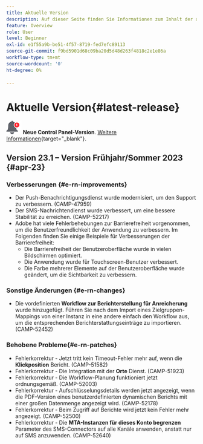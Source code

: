 ```yaml
---
title: Aktuelle Version
description: Auf dieser Seite finden Sie Informationen zum Inhalt der aktuellen Version von Campaign Standard.
feature: Overview
role: User
level: Beginner
exl-id: e1f55a9b-be51-4f57-8719-fed7efc89113
source-git-commit: f9bd5901d68c09ba20d5d48d263f4818c2e1e86a
workflow-type: tm+mt
source-wordcount: '0'
ht-degree: 0%

---
```



# Aktuelle Version{#latest-release}

![Control Panel](assets/do-not-localize/cp-icon.png) **Neue Control Panel-Version**. [Weitere Informationen](https://experienceleague.adobe.com/docs/control-panel/using/release-notes.html?lang=de){target="_blank"}.

## Version 23.1 – Version Frühjahr/Sommer 2023 {#apr-23}

### Verbesserungen {#e-rn-improvements}

* Der Push-Benachrichtigungsdienst wurde modernisiert, um den Support zu verbessern. (CAMP-47959)
* Der SMS-Nachrichtendienst wurde verbessert, um eine bessere Stabilität zu erreichen. (CAMP-52217)
* Adobe hat viele Fehlerbehebungen zur Barrierefreiheit vorgenommen, um die Benutzerfreundlichkeit der Anwendung zu verbessern. Im Folgenden finden Sie einige Beispiele für Verbesserungen der Barrierefreiheit:
   * Die Barrierefreiheit der Benutzeroberfläche wurde in vielen Bildschirmen optimiert.
   * Die Anwendung wurde für Touchscreen-Benutzer verbessert.
   * Die Farbe mehrerer Elemente auf der Benutzeroberfläche wurde geändert, um die Sichtbarkeit zu verbessern.

### Sonstige Änderungen  {#e-rn-changes}

* Die vordefinierten **Workflow zur Berichterstellung für Anreicherung** wurde hinzugefügt. Führen Sie nach dem Import eines Zielgruppen-Mappings von einer Instanz in eine andere einfach den Workflow aus, um die entsprechenden Berichterstattungseinträge zu importieren. (CAMP-52452)

### Behobene Probleme{#e-rn-patches}

* Fehlerkorrektur - Jetzt tritt kein Timeout-Fehler mehr auf, wenn die **Klickposition** Bericht. (CAMP-51582)
* Fehlerkorrektur - Die Integration mit der **Orte** Dienst. (CAMP-51923)
* Fehlerkorrektur - Die Workflow-Planung funktioniert jetzt ordnungsgemäß. (CAMP-52003)
* Fehlerkorrektur - Aufschlüsselungsdetails werden jetzt angezeigt, wenn die PDF-Version eines benutzerdefinierten dynamischen Berichts mit einer großen Datenmenge angezeigt wird. (CAMP-52178)
* Fehlerkorrektur - Beim Zugriff auf Berichte wird jetzt kein Fehler mehr angezeigt. (CAMP-52500)
* Fehlerkorrektur - Die **MTA-Instanzen für dieses Konto begrenzen** Parameter des SMS-Connectors auf alle Kanäle anwenden, anstatt nur auf SMS anzuwenden. (CAMP-52640)
